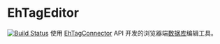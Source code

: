 # EhTagEditor

[![Build Status](https://travis-ci.com/EhTagTranslation/Editor.svg?branch=master)](https://travis-ci.com/EhTagTranslation/Editor)
使用 [EhTagConnector](https://github.com/ehtagtranslation/EhTagConnector) API 开发的浏览器端[数据库](https://github.com/EhTagTranslation/Database)编辑工具。